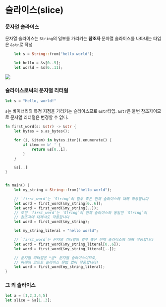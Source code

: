 # 슬라이스(slice)
### 문자열 슬라이스
문자열 슬라이스는 ```String```의 일부를 가리키는 **참조자**
문자열 슬라이스를 나타내는 타입은 ```&str```로 작성

```rust
    let s = String::from("hello world");

    let hello = &s[0..5];
    let world = &s[6..11];
```
![](https://velog.velcdn.com/images/tollea1234/post/67017830-6a29-4666-b37e-92a6467b98fd/image.png)

### 슬라이스로써의 문자열 리터럴
```rust
let s = "Hello, world!"
```
```s```는 바이너리의 특정 지점을 가리키는 슬라이스므로 ```&str```타입. `&str`은 불변 참조자이므로 문자열 리터럴은 변경할 수 없다.

```rust
fn first_word(s: &str) -> &str {
    let bytes = s.as_bytes();

    for (i, &item) in bytes.iter().enumerate() {
        if item == b' ' {
            return &s[0..i];
        }
    }

    &s[..]
}


fn main() {
    let my_string = String::from("hello world");

    // `first_word`는 `String`의 일부 혹은 전체 슬라이스에 대해 작동합니다
    let word = first_word(&my_string[0..6]);
    let word = first_word(&my_string[..]);
    // 또한 `first_word`는 `String`의 전체 슬라이스와 동일한 `String`의
    // 참조자에 대해서도 작동합니다
    let word = first_word(&my_string);

    let my_string_literal = "hello world";

    // `first_word`는 문자열 리터럴의 일부 혹은 전체 슬라이스에 대해 작동합니다
    let word = first_word(&my_string_literal[0..6]);
    let word = first_word(&my_string_literal[..]);

    // 문자열 리터럴은 *곧* 문자열 슬라이스이므로,
    // 아래의 코드도 슬라이스 문법 없이 작동합니다!
    let word = first_word(my_string_literal);
}
```


### 그 외 슬라이스
```rust
let a = [1,2,3,4,5]
let slice = &a[1..3];
